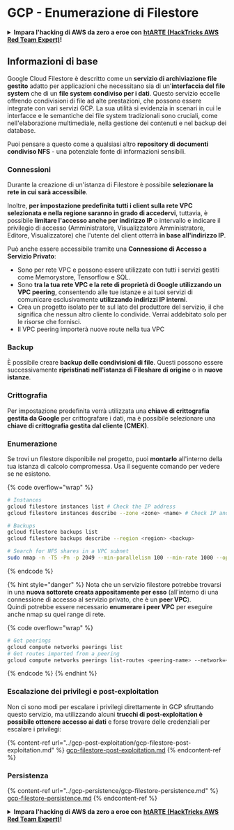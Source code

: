 # GCP - Enumerazione di Filestore

<details>

<summary><strong>Impara l'hacking di AWS da zero a eroe con</strong> <a href="https://training.hacktricks.xyz/courses/arte"><strong>htARTE (HackTricks AWS Red Team Expert)</strong></a><strong>!</strong></summary>

Altri modi per supportare HackTricks:

* Se vuoi vedere la tua **azienda pubblicizzata in HackTricks** o **scaricare HackTricks in PDF** Controlla i [**PACCHETTI DI ABBONAMENTO**](https://github.com/sponsors/carlospolop)!
* Ottieni il [**merchandising ufficiale di PEASS & HackTricks**](https://peass.creator-spring.com)
* Scopri [**The PEASS Family**](https://opensea.io/collection/the-peass-family), la nostra collezione di esclusive [**NFT**](https://opensea.io/collection/the-peass-family)
* **Unisciti al** 💬 [**gruppo Discord**](https://discord.gg/hRep4RUj7f) o al [**gruppo Telegram**](https://t.me/peass) o **seguimi** su **Twitter** 🐦 [**@carlospolopm**](https://twitter.com/carlospolopm)**.**
* **Condividi i tuoi trucchi di hacking inviando PR ai** [**HackTricks**](https://github.com/carlospolop/hacktricks) e [**HackTricks Cloud**](https://github.com/carlospolop/hacktricks-cloud) repos di github.

</details>

## Informazioni di base

Google Cloud Filestore è descritto come un **servizio di archiviazione file gestito** adatto per applicazioni che necessitano sia di un'**interfaccia del file system** che di un **file system condiviso per i dati**. Questo servizio eccelle offrendo condivisioni di file ad alte prestazioni, che possono essere integrate con vari servizi GCP. La sua utilità si evidenzia in scenari in cui le interfacce e le semantiche dei file system tradizionali sono cruciali, come nell'elaborazione multimediale, nella gestione dei contenuti e nel backup dei database.

Puoi pensare a questo come a qualsiasi altro **repository di documenti condiviso NFS** - una potenziale fonte di informazioni sensibili.

### Connessioni

Durante la creazione di un'istanza di Filestore è possibile **selezionare la rete in cui sarà accessibile**.

Inoltre, **per impostazione predefinita tutti i client sulla rete VPC selezionata e nella regione saranno in grado di accedervi**, tuttavia, è possibile **limitare l'accesso anche per indirizzo IP** o intervallo e indicare il privilegio di accesso (Amministratore, Visualizzatore Amministratore, Editore, Visualizzatore) che l'utente del client otterrà **in base all'indirizzo IP**.

Può anche essere accessibile tramite una **Connessione di Accesso a Servizio Privato**:

* Sono per rete VPC e possono essere utilizzate con tutti i servizi gestiti come Memorystore, Tensorflow e SQL.
* Sono **tra la tua rete VPC e la rete di proprietà di Google utilizzando un VPC peering**, consentendo alle tue istanze e ai tuoi servizi di comunicare esclusivamente **utilizzando indirizzi IP interni**.
* Crea un progetto isolato per te sul lato del produttore del servizio, il che significa che nessun altro cliente lo condivide. Verrai addebitato solo per le risorse che fornisci.
* Il VPC peering importerà nuove route nella tua VPC

### Backup

È possibile creare **backup delle condivisioni di file**. Questi possono essere successivamente **ripristinati nell'istanza di Fileshare di origine** o in **nuove istanze**.

### Crittografia

Per impostazione predefinita verrà utilizzata una **chiave di crittografia gestita da Google** per crittografare i dati, ma è possibile selezionare una **chiave di crittografia gestita dal cliente (CMEK)**.

### Enumerazione

Se trovi un filestore disponibile nel progetto, puoi **montarlo** all'interno della tua istanza di calcolo compromessa. Usa il seguente comando per vedere se ne esistono.

{% code overflow="wrap" %}
```bash
# Instances
gcloud filestore instances list # Check the IP address
gcloud filestore instances describe --zone <zone> <name> # Check IP and access restrictions

# Backups
gcloud filestore backups list
gcloud filestore backups describe --region <region> <backup>

# Search for NFS shares in a VPC subnet
sudo nmap -n -T5 -Pn -p 2049 --min-parallelism 100 --min-rate 1000 --open 10.99.160.2/20
```
{% endcode %}

{% hint style="danger" %}
Nota che un servizio filestore potrebbe trovarsi in una **nuova sottorete creata appositamente per esso** (all'interno di una connessione di accesso al servizio privato, che è un **peer VPC**).\
Quindi potrebbe essere necessario **enumerare i peer VPC** per eseguire anche nmap su quei range di rete.

{% code overflow="wrap" %}
```bash
# Get peerings
gcloud compute networks peerings list
# Get routes imported from a peering
gcloud compute networks peerings list-routes <peering-name> --network=<network-name> --region=<region> --direction=INCOMING
```
{% endcode %}
{% endhint %}

### Escalazione dei privilegi e post-exploitation

Non ci sono modi per escalare i privilegi direttamente in GCP sfruttando questo servizio, ma utilizzando alcuni **trucchi di post-exploitation è possibile ottenere accesso ai dati** e forse trovare delle credenziali per escalare i privilegi:

{% content-ref url="../gcp-post-exploitation/gcp-filestore-post-exploitation.md" %}
[gcp-filestore-post-exploitation.md](../gcp-post-exploitation/gcp-filestore-post-exploitation.md)
{% endcontent-ref %}

### Persistenza

{% content-ref url="../gcp-persistence/gcp-filestore-persistence.md" %}
[gcp-filestore-persistence.md](../gcp-persistence/gcp-filestore-persistence.md)
{% endcontent-ref %}

<details>

<summary><strong>Impara l'hacking di AWS da zero a eroe con</strong> <a href="https://training.hacktricks.xyz/courses/arte"><strong>htARTE (HackTricks AWS Red Team Expert)</strong></a><strong>!</strong></summary>

Altri modi per supportare HackTricks:

* Se vuoi vedere la tua **azienda pubblicizzata in HackTricks** o **scaricare HackTricks in PDF** controlla i [**PACCHETTI DI ABBONAMENTO**](https://github.com/sponsors/carlospolop)!
* Ottieni il [**merchandising ufficiale di PEASS & HackTricks**](https://peass.creator-spring.com)
* Scopri [**The PEASS Family**](https://opensea.io/collection/the-peass-family), la nostra collezione di [**NFT**](https://opensea.io/collection/the-peass-family) esclusivi
* **Unisciti al** 💬 [**gruppo Discord**](https://discord.gg/hRep4RUj7f) o al [**gruppo Telegram**](https://t.me/peass) o **seguimi** su **Twitter** 🐦 [**@carlospolopm**](https://twitter.com/carlospolopm)**.**
* **Condividi i tuoi trucchi di hacking inviando PR ai repository di** [**HackTricks**](https://github.com/carlospolop/hacktricks) e [**HackTricks Cloud**](https://github.com/carlospolop/hacktricks-cloud) github.

</details>
